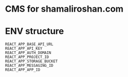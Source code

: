 # CMS for shamaliroshan.com

# ENV structure

```
REACT_APP_BASE_API_URL
REACT_APP_API_KEY
REACT_APP_AUTH_DOMAIN
REACT_APP_PROJECT_ID
REACT_APP_STORAGE_BUCKET
REACT_APP_MESSAGING_ID
REACT_APP_APP_ID
```
